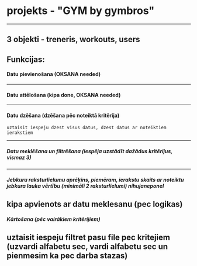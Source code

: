 # projekts - "GYM by gymbros"
---
## 3 objekti - treneris, workouts, users

## Funkcijas:
#### Datu pievienošana (OKSANA needed)
---
#### Datu attēlošana (kipa done, OKSANA needed)
---
#### Datu dzēšana (dzēšana pēc noteiktā kritērija) 
    uztaisit iespeju dzest visus datus, dzest datus ar noteiktiem ierakstiem
---
##### Datu meklēšana un filtrēšana (iespēja uzstādīt dažādus kritērijus, vismaz 3)
---
##### Jebkuru raksturlielumu aprēķins, piemēram, ierakstu skaits ar noteiktu jebkura lauka vērtību (minimāli 2 raksturlielumi)  nihujaneponel
kipa apvienots ar datu meklesanu (pec logikas)
---
##### Kārtošana (pēc vairākiem kritērijiem)
uztaisit iespeju filtret pasu file pec kritejiem (uzvardi alfabetu sec, vardi alfabetu sec un pienmesim ka pec darba stazas)
---
